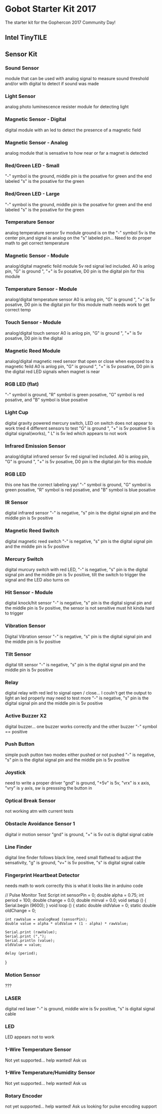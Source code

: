 # Gobot Starter Kit 2017

The starter kit for the Gophercon 2017 Community Day!

## Intel TinyTILE

## Sensor Kit

### Sound Sensor

module that can be used with analog signal to measure sound threshold and/or with digital to detect if sound was made

### Light Sensor

analog photo luminescence resister module for detecting light

### Magnetic Sensor - Digital

digital module with an led to detect the presence of a magnetic field

### Magnetic Sensor - Analog

analog module that is sensative to how near or far a magnet is detected 

### Red/Green LED - Small

"-" symbol is the ground, middle pin is the posative for green and the end labeled "s" is the posative for the green

### Red/Green LED - Large

"-" symbol is the ground, middle pin is the posative for green and the end labeled "s" is the posative for the green

### Temperature Sensor

analog temperature sensor 5v module ground is on the "-" symbol 5v is the center pin,and signal is analog on the "s" labeled pin... Need to do proper math to get correct temperature

### Magnetic Sensor - Module

analog/digital magnetic feild module 5v red signal led included. A0 is anlog pin, "G" is ground ", "+" is 5v posative, D0 pin is the digital pin for this module

### Temperature Sensor - Module

analog/digital temperature sensor A0 is anlog pin, "G" is ground ", "+" is 5v posative, D0 pin is the digital pin for this module math needs work to get correct temp

### Touch Sensor - Module

analog/digital touch sensor A0 is anlog pin, "G" is ground ", "+" is 5v posative, D0 pin is the digital 

### Magnetic Reed Module

analog/digital magnetic reed sensor that open or close when exposed to a magnetic feild A0 is anlog pin, "G" is ground ", "+" is 5v posative, D0 pin is the digital red LED signals when magnet is near
 
### RGB LED (flat)

"-" symbol is ground, "R" symbol is green posative, "G" symbol is red posative, and "B" symbol is blue posative

### Light Cup

digital gravity powered mercury switch, LED on switch does not appear to work tried 4 different sensors to test "G" is ground ", "+" is 5v posative S is digital signal(works), " L" is 5v led which appears to not work

### Infrared Emission Sensor

analog/digital infrared sensor 5v red signal led included. A0 is anlog pin, "G" is ground ", "+" is 5v posative, D0 pin is the digital pin for this module 

### RGB LED

this one has the correct labeling yay! "-" symbol is ground, "G" symbol is green posative, "R" symbol is red posative, and "B" symbol is blue posative

### IR Sensor

digital infrared sensor "-" is negative, "s" pin is the digital signal pin and the middle pin is 5v positive

### Magnetic Reed Switch

digital magnetic reed switch "-" is negative, "s" pin is the digital signal pin and the middle pin is 5v positive

### Mercury Switch

digital murcury switch with red LED, "-" is negative, "s" pin is the digital signal pin and the middle pin is 5v positive, tilt the switch to trigger the signal and the LED also turns on

### Hit Sensor - Module

digital knock/hit sensor "-" is negative, "s" pin is the digital signal pin and the middle pin is 5v positive, the sensor is not sensitive must hit kinda hard to trigger

### Vibration Sensor

Digital Vibration sensor "-" is negative, "s" pin is the digital signal pin and the middle pin is 5v positive

### Tilt Sensor

digital tilt sensor "-" is negative, "s" pin is the digital signal pin and the middle pin is 5v positive

### Relay

digital relay with red led to signal open / close... I couln't get the output to light an led properly may need to test more  "-" is negative, "s" pin is the digital signal pin and the middle pin is 5v positive

### Active Buzzer X2

digital buzzer... one buzzer works correctly and the other buzzer "-" symbol == positive

### Push Button

simple push putton two modes either pushed or not pushed "-" is negative, "s" pin is the digital signal pin and the middle pin is 5v positive

### Joystick

need to write a proper driver "gnd" is ground, "+5v" is 5v, "vrx" is x axis, "vry" is y axis, sw is presssing the button in

### Optical Break Sensor

not working atm with current tests

### Obstacle Avoidance Sensor 1

digital ir motion sensor "gnd" is ground, "+" is 5v out is digital  signal cable

### Line Finder

digital line finder follows black line, need small flathead to adjust the sensativity, "g" is ground, "v+" is 5v positive, "s" is digital signal cable

### Fingerprint Heartbeat Detector

needs math to work correctly
this is what it looks like in arduino code

// Pulse Monitor Test Script
int sensorPin = 0;
double alpha = 0.75;
int period = 100;
double change = 0.0;
double minval = 0.0;
void setup ()
{
  Serial.begin (9600);
}
void loop ()
{
    static double oldValue = 0;
    static double oldChange = 0;
 
    int rawValue = analogRead (sensorPin);
    double value = alpha * oldValue + (1 - alpha) * rawValue;
 
    Serial.print (rawValue);
    Serial.print (",");
    Serial.println (value);
    oldValue = value;
 
    delay (period);
}

### Motion Sensor

???

### LASER

digital red laser "-" is ground, middle wire is 5v positive, "s" is digital signal cable

### LED

LED appears not to work

### 1-Wire Temperature Sensor

Not yet supported... help wanted! Ask us

### 1-Wire Temperature/Humidity Sensor

Not yet supported... help wanted! Ask us

### Rotary Encoder

not yet supported... help wanted! Ask us
looking for pulse encoding support